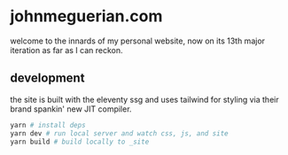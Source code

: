 # johnmeguerian.com

welcome to the innards of my personal website, now on its 13th major iteration as far as I can reckon.

## development
the site is built with the eleventy ssg and uses tailwind for styling via their brand spankin' new JIT compiler.

```sh
yarn # install deps
yarn dev # run local server and watch css, js, and site
yarn build # build locally to _site
```